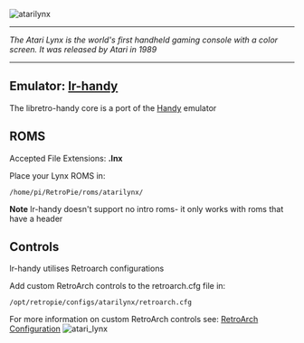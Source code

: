 ![atarilynx](https://cloud.githubusercontent.com/assets/10035308/11575855/8099431a-99d0-11e5-9b24-4f67f15e4408.png)
***
_The Atari Lynx is the world's first handheld gaming console with a color screen. It was released by Atari in 1989_
***
## Emulator: [lr-handy](https://github.com/libretro/libretro-handy)
The libretro-handy core is a port of the [Handy](http://handy.sourceforge.net/) emulator
## ROMS
Accepted File Extensions: **.lnx**

Place your Lynx ROMS in:
```shell
/home/pi/RetroPie/roms/atarilynx/
```

**Note** lr-handy doesn't support no intro roms- it only works with roms that have a header

## Controls

lr-handy utilises Retroarch configurations

Add custom RetroArch controls to the retroarch.cfg file in:
```shell
/opt/retropie/configs/atarilynx/retroarch.cfg
```
For more information on custom RetroArch controls see: [RetroArch Configuration](https://github.com/petrockblog/RetroPie-Setup/wiki/RetroArch-Configuration)
![atari_lynx](https://cloud.githubusercontent.com/assets/10035308/8176465/8d4a4c74-13b8-11e5-9956-c059ac3fc9e1.png)